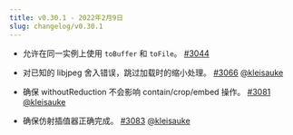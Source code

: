 ```yaml
---
title: v0.30.1 - 2022年2月9日
slug: changelog/v0.30.1
---
```


* 允许在同一实例上使用 `toBuffer` 和 `toFile`。
  [#3044](https://github.com/lovell/sharp/issues/3044)

* 对已知的 libjpeg 舍入错误，跳过加载时的缩小处理。
  [#3066](https://github.com/lovell/sharp/issues/3066)
  [@kleisauke](https://github.com/kleisauke)

* 确保 withoutReduction 不会影响 contain/crop/embed 操作。
  [#3081](https://github.com/lovell/sharp/pull/3081)
  [@kleisauke](https://github.com/kleisauke)

* 确保仿射插值器正确完成。
  [#3083](https://github.com/lovell/sharp/pull/3083)
  [@kleisauke](https://github.com/kleisauke)